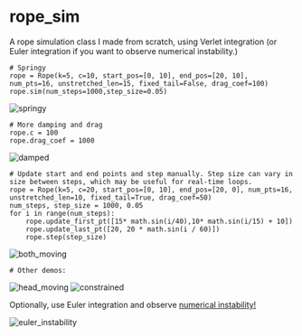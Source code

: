 # rope_sim

A rope simulation class I made from scratch, using Verlet integration (or Euler integration if you want to observe numerical instability.)

```
# Springy
rope = Rope(k=5, c=10, start_pos=[0, 10], end_pos=[20, 10], num_pts=16, unstretched_len=15, fixed_tail=False, drag_coef=100)
rope.sim(num_steps=1000,step_size=0.05)
```

![springy](https://media.giphy.com/media/hbvvXZNo0W6ZkiKgTc/giphy.gif)

```
# More damping and drag
rope.c = 100
rope.drag_coef = 1000
```

![damped](https://media.giphy.com/media/C0dNc5XVss67AAO4Ka/giphy.gif)


```
# Update start and end points and step manually. Step size can vary in size between steps, which may be useful for real-time loops.
rope = Rope(k=5, c=20, start_pos=[0, 10], end_pos=[20, 0], num_pts=16, unstretched_len=10, fixed_tail=True, drag_coef=50)
num_steps, step_size = 1000, 0.05
for i in range(num_steps):
    rope.update_first_pt([15* math.sin(i/40),10* math.sin(i/15) + 10])
    rope.update_last_pt([20, 20 * math.sin(i / 60)])
    rope.step(step_size)
```

![both_moving](https://media.giphy.com/media/F9ZC74TZJJMYTQtj2y/giphy.gif)

```
# Other demos:
```

![head_moving](https://media.giphy.com/media/DJLv5HVLfMpvqkcDoX/giphy.gif)
![constrained](https://media.giphy.com/media/wl56Ia4c77fSffSHWd/giphy.gif)

Optionally, use Euler integration and observe [numerical instability!](https://en.wikipedia.org/wiki/Euler_method#/media/File:Instability_of_Euler's_method.svg)

![euler_instability](https://media.giphy.com/media/Wv3by7uBcN779ZBjJf/giphy.gif)
